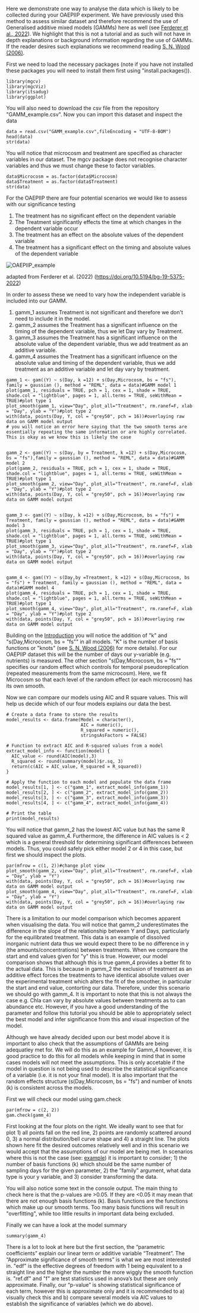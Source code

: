 Here we demonstrate one way to analyse the data which is likely to be collected during your OAEPIIP experiment. We have previously used this method to assess similar dataset and therefore recommend the use of Generalised additive mixed models (GAMMs) here as well (see [Ferderer et al., 2022](https://doi.org/10.5194/bg-19-5375-2022)). We highlight that this is not a tutorial and as such will not have in depth explanations or background information regarding the use of GAMMs. If the reader desires such explanations we recommend reading [S. N. Wood (2006)](https://doi.org/10.1201/9781315370279).

First we need to load the necessary packages (note if you have not installed these packages you will need to install them first using "install.packages()).


```{r, eval=TRUE,echo = FALSE}
library(mgcv)
library(mgcViz)
library(itsadug)
library(ggplot)

```

You will also need to download the csv file from the repository "GAMM_example.csv".
Now you can import this dataset and inspect the data 

```{r, eval=TRUE, echo = FLASE}
data = read.csv("GAMM_example.csv",fileEncoding = "UTF-8-BOM")
head(data)
str(data)
```

You will notice that microcosm and treatment are specified as character variables in our dataset. The mgcv package does not recognise character variables and thus we must change these to factor variables.

```{r, eval=TRUE, echo = FLASE}
data$Microcosm = as.factor(data$Microcosm)
data$Treatment = as.factor(data$Treatment)
str(data)
```

For the OAEPIIP there are four potential scenarios we would like to assess with our significance testing
1. The treatment has no significant effect on the dependent variable
2. The Treatment significantly effects the time at which changes in the dependent variable occur
3. The treatment has an effect on the absolute values of the dependent variable
4. The treatment has a significant effect on the timing and absolute values of the dependent variable 

![OAEPIIP_example](https://github.com/OAEPIIP/OAEPIIP-Statistics-example/assets/113956826/2b85b854-e4f1-4339-a1a0-fa69fe1fd635)

adapted from Ferderer et al. (2022) (https://doi.org/10.5194/bg-19-5375-2022)

In order to assess these we need to vary how the independent variable is included into our GAMM.

1. gamm_1 assumes Treatment is not significant and therefore we don't need to include it in the model.
2. gamm_2 assumes the Treatment has a significant influence on the timing of the dependent variable, thus we let Day vary by Treatment.
3. gamm_3 assumes the Treatment has a significant influence on the absolute value of the dependent variable, thus we add treatment as an additive variable.
4. gamm_4 assumes the Treatment has a significant influence on the absolute value and timing of the dependent variable, thus we add treatment as an additive variable and let day vary by treatment.

```{r, eval=TRUE, echo = FLASE}
gamm_1 <- gam((Y) ~ s(Day, k =12) + s(Day,Microcosm, bs = "fs"), family = gaussian (), method = "REML", data = data)#GAMM model 1
plot(gamm_1, residuals = TRUE, pch = 1, cex = 1, shade = TRUE, shade.col = "lightblue", pages = 1, all.terms = TRUE, seWithMean = TRUE)#plot type 1
plot_smooth(gamm_1, view="Day", plot_all="Treatment", rm.ranef=F, xlab = "Day", ylab = "Y")#plot type 2
with(data, points(Day, Y, col = "grey50", pch = 16))#overlaying raw data on GAMM model output
# you will notice an error here saying that the two smooth terms are essentially repeating the same information or are highly correlated. This is okay as we know this is likely the case


gamm_2 <- gam((Y) ~ s(Day, by = Treatment, k =12) + s(Day,Microcosm, bs = "fs"),family = gaussian (), method = "REML", data = data)#GAMM model 2
plot(gamm_2, residuals = TRUE, pch = 1, cex = 1, shade = TRUE, shade.col = "lightblue", pages = 1, all.terms = TRUE, seWithMean = TRUE)#plot type 1
plot_smooth(gamm_2, view="Day", plot_all="Treatment", rm.ranef=F, xlab = "Day", ylab = "Y")#plot type 2
with(data, points(Day, Y, col = "grey50", pch = 16))#overlaying raw data on GAMM model output


gamm_3 <- gam((Y) ~ s(Day, k =12) + s(Day,Microcosm, bs = "fs") + Treatment, family = gaussian (), method = "REML", data = data)#GAMM model 3
plot(gamm_3, residuals = TRUE, pch = 1, cex = 1, shade = TRUE, shade.col = "lightblue", pages = 1, all.terms = TRUE, seWithMean = TRUE)#plot type 1
plot_smooth(gamm_3, view="Day", plot_all="Treatment", rm.ranef=F, xlab = "Day", ylab = "Y")#plot type 2
with(data, points(Day, Y, col = "grey50", pch = 16))#overlaying raw data on GAMM model output


gamm_4 <- gam((Y) ~ s(Day,by =Treatment, k =12) + s(Day,Microcosm, bs = "fs") + Treatment, family = gaussian (), method = "REML", data = data)#GAMM model 4
plot(gamm_4, residuals = TRUE, pch = 1, cex = 1, shade = TRUE, shade.col = "lightblue", pages = 1, all.terms = TRUE, seWithMean = TRUE)#plot type 1
plot_smooth(gamm_4, view="Day", plot_all="Treatment", rm.ranef=F, xlab = "Day", ylab = "Y")#plot type 2
with(data, points(Day, Y, col = "grey50", pch = 16))#overlaying raw data on GAMM model output
```
Building on the [Introduction]( https://github.com/OAEPIIP/OAEPIIP-Statistics-example/blob/main/OAEPIIP%20statistical%20analysis%20example/Introduction.md) you will notice the addition of "k" and "s(Day,Microcosm, bs = "fs"" in all models. "K" is the number of basis functions or "knots" (see [S. N. Wood (2006)]( https://www.taylorfrancis.com/books/mono/10.1201/9781315370279/generalized-additive-models-simon-wood) for more details). For our OAEPIIP dataset this will be the number of days our y-variable (e.g. nutrients) is measured. The other section "s(Day,Microcosm, bs = "fs"" specifies our random effect which controls for temporal pseudoreplication (repeated measurements from the same microcosm). Here, we fit Microcosm so that each level of the random effect (or each microcosm) has its own smooth.

Now we can compare our models using AIC and R square values. This will help us decide which of our four models explains our data the best.
```{r, eval=TRUE, echo = FLASE}
# Create a data frame to store the results
model_results <- data.frame(Model = character(),
                            AIC = numeric(),
                            R_squared = numeric(),
                            stringsAsFactors = FALSE)

# Function to extract AIC and R-squared values from a model
extract_model_info <- function(model) {
  AIC_value <- round(AIC(model),3)
  R_squared <- round(summary(model)$r.sq, 3)
  return(c(AIC = AIC_value, R_squared = R_squared))
}

# Apply the function to each model and populate the data frame
model_results[1, ] <- c("gamm_1", extract_model_info(gamm_1))
model_results[2, ] <- c("gamm_2", extract_model_info(gamm_2))
model_results[3, ] <- c("gamm_3", extract_model_info(gamm_3))
model_results[4, ] <- c("gamm_4", extract_model_info(gamm_4))

# Print the table
print(model_results)
```

You will notice that gamm_2 has the lowest AIC value but has the same R squared value as gamm_4. Furthermore, the difference in AIC values is < 2 which is a general threshold for determining significant differences between models. Thus, you could safely pick either model 2 or 4 in this case, but first we should inspect the plots.
```{r, eval=TRUE, echo = FLASE}
par(mfrow = c(1, 2))#change plot view
plot_smooth(gamm_2, view="Day", plot_all="Treatment", rm.ranef=F, xlab = "Day", ylab = "Y")
with(data, points(Day, Y, col = "grey50", pch = 16))#overlaying raw data on GAMM model output
plot_smooth(gamm_4, view="Day", plot_all="Treatment", rm.ranef=F, xlab = "Day", ylab = "Y")
with(data, points(Day, Y, col = "grey50", pch = 16))#overlaying raw data on GAMM model output
```

There is a limitation to our model comparison which becomes apparent when visualising the data. You will notice that gamm_2 underestimates the difference in the slope of the relationship between Y and Days, particularly for the equilibrated treatment. This data is an example of dissolved inorganic nutrient data thus we would expect there to be no difference in y (the amounts/concentrations) between treatments. When we compare the start and end values given for "y" this is true. However, our model comparison shows that although this is true gamm_4 provides a better fit to the actual data. This is because in gamm_2 the exclusion of treatment as an additive effect forces the treatments to have identical absolute values over the experimental treatment which alters the fit of the smoother, in particular the start and end value, contorting our data. Therefore, under this scenario we should go with gamm_4. It is important to note that this is not always the case e.g. Chla can vary by absolute values between treatments as to can abundance etc. However, if you have a good understanding of the parameter and follow this tutorial you should be able to appropriately select the best model and infer significance from this and visual inspection of the model.









Although we have already decided upon our best model above it is important to also check that the assumptions of GAMMs are being adequatley met for. We will do this as an example for Gamm_4 however, it is good practice to do this for all models while keeping in mind that in some cases models will not meet the assumptions. This is only accetable if the model in question is not being used to describe the statistical significance of a variable (i.e. it is not your final model). It is also important that the random effects structure (s(Day,Microcosm, bs = "fs") and number of knots (k) is consistent across the models.

First we will check our model using gam.check
```{r, eval=TRUE, echo = FLASE}
par(mfrow = c(2, 2))
gam.check(gamm_4)
```

First looking at the four plots on the right. We ideally want to see that for plot 1) all points fall on the red line, 2) points are randomly scattered around 0, 3) a normal distribution/bell curve shape and 4) a straight line. The plots shown here fit the desired outcomes relatively well and in this scenario we would accept that the assumptions of our model are being met. In scenarios where this is not the case (see: [example]( https://r.qcbs.ca/workshop08/book-en/gam-model-checking.html)) it is important to consider; 1) the number of basis functions (k) which should be the same number of sampling days for the given parameter, 2) the "family" argument, what data type is your y variable, and 3) consider transforming the data.

You will also notice some text in the console output. The main thing to check here is that the p-values are >0.05. If they are <0.05 it may mean that there are not enough basis functions (k). Basis functions are the functions which make up our smooth terms. Too many basis functions will result in "overfitting", while too little results in important data being excluded.



Finally we can have a look at the model summary
```{r, eval=TRUE, echo = FLASE}
summary(gamm_4)
```

There is a lot to look at here but the first section, the “parametric coefficients” explain our linear term or additive variable “Treatment”. The “Approximate significance of smooth terms” is what we are most interested in. "edf" is the effective degrees of freedom with 1 being equivalent to a straight line and the higher the number the more wiggly the smooth function is. "ref.df" and "f" are test statistics used in anova’s but these are only approximate. Finally, our “p-value” is showing statistical significance of each term, however this is approximate only and it is recommended to a) visually check this and b) compare several models via AIC values to establish the significance of variables (which we do above).


